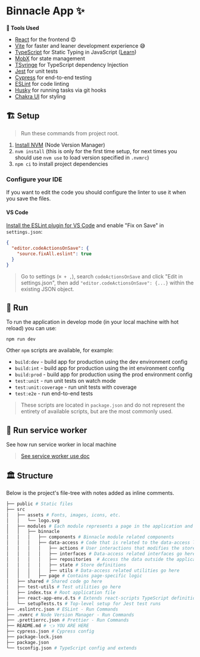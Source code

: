 # Binnacle App ✨

**🧰 Tools Used**

- [React](https://reactjs.org/) for the frontend 😍
- [Vite](https://vitejs.dev/) for faster and leaner development experience 😅
- [TypeScript](http://www.typescriptlang.org) for Static Typing in JavaScript ([Learn](http://www.typescriptlang.org/docs/handbook/basic-types.html))
- [MobX](https://mobx.js.org/README.html) for state management
- [TSyringe](https://www.npmjs.com/package/tsyringe) for TypeScript dependency Injection
- [Jest](https://jestjs.io) for unit tests
- [Cypress](https://www.cypress.io) for end-to-end testing
- [ESLint](https://eslint.org) for code linting
- [Husky](https://github.com/typicode/husky/tree/master) for running tasks via git hooks
- [Chakra UI](https://chakra-ui.com/) for styling

## 🏗 Setup

> Run these commands from project root.

1. [Install NVM](https://github.com/creationix/nvm#installation-and-update) (Node Version Manager)
2. `nvm install` (this is only for the first time setup, for next times you should use `nvm use` to load version specified in `.nvmrc`)
3. `npm ci` to install project dependencies

### Configure your IDE

If you want to edit the code you should configure the linter to use it when you save the files.

#### VS Code

[Install the ESLint plugin for VS Code](https://marketplace.visualstudio.com/items?itemName=dbaeumer.vscode-eslint) and enable "Fix on Save" in `settings.json`:
   ```json
   {
     "editor.codeActionsOnSave": {
       "source.fixAll.eslint": true
     }
   }
   ```
   > Go to settings (`⌘ + ,`), search `codeActionsOnSave` and click "Edit in settings.json", then add `"editor.codeActionsOnSave": {...}` within the existing JSON object.

## 👟 Run

To run the application in develop mode (in your local machine with hot reload) you can use:

```shell
npm run dev
```

Other `npm` scripts are available, for example:

- `build:dev` - build app for production using the dev environment config
- `build:int` - build app for production using the int environment config
- `build:prod` - build app for production using the prod environment config
- `test:unit` - run unit tests on watch mode
- `test:unit:coverage` - run unit tests with coverage
- `test:e2e` - run end-to-end tests

> These scripts are located in `package.json` and do not represent the entirety of available scripts, but are the most commonly used.

## 👷 Run service worker

See how run service worker in local machine

> [See service worker use doc](./doc/SERVICE_WORKER.md)

## 🏛 Structure

Below is the project's file-tree with notes added as inline comments.

```bash
├── public # Static files
├── src
│   ├── assets # Fonts, images, icons, etc.
│   │   └── logo.svg
│   ├── modules # Each module represents a page in the application and doesn't contain data that is often required by other modules!
│   │   ├── binnacle
│   │   │   ├── components # Binnacle module related components
│   │   │   ├── data-access # Code that is related to the data-access layer of this module
│   │   │   │   ├── actions # User interactions that modifies the store
│   │   │   │   ├── interfaces # Data-access related interfaces go here
│   │   │   │   ├── repositories  # Access the data outside the application
│   │   │   │   ├── state # Store definitions
│   │   │   │   ├── utils # Data-access related utilities go here
│   │   │   ├── page # Contains page-specific logic
│   ├── shared # Shared code go here
│   ├── test-utils # Test utilities go here
│   ├── index.tsx # Root application file
│   ├── react-app-env.d.ts # Extends react-scripts TypeScript definitions
│   └── setupTests.ts # Top-level setup for Jest test runs
├── .eslintrc.json # ESLint - Run Commands
├── .nvmrc # Node Version Manager - Run Commands
├── .prettierrc.json # Prettier - Run Commands
├── README.md # 👈 YOU ARE HERE
├── cypress.json # Cypress config
├── package-lock.json
├── package.json
└── tsconfig.json # TypeScript config and extends
```
